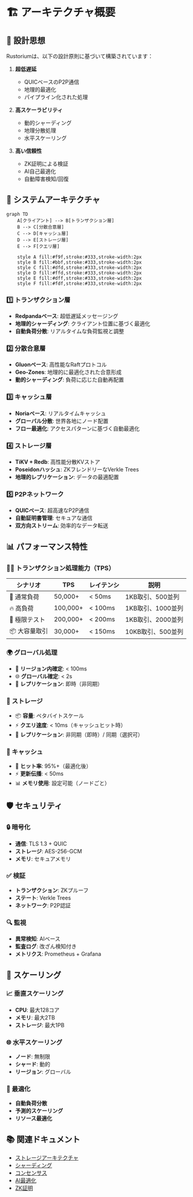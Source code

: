 # 🏗 アーキテクチャ概要

## 🌟 設計思想

Rustoriumは、以下の設計原則に基づいて構築されています：

1. **超低遅延**
   - QUICベースのP2P通信
   - 地理的最適化
   - パイプライン化された処理

2. **高スケーラビリティ**
   - 動的シャーディング
   - 地理分散処理
   - 水平スケーリング

3. **高い信頼性**
   - ZK証明による検証
   - AI自己最適化
   - 自動障害検知/回復

## 🔄 システムアーキテクチャ

```mermaid
graph TD
    A[クライアント] --> B[トランザクション層]
    B --> C[分散合意層]
    C --> D[キャッシュ層]
    D --> E[ストレージ層]
    E --> F[クエリ層]

    style A fill:#f9f,stroke:#333,stroke-width:2px
    style B fill:#bbf,stroke:#333,stroke-width:2px
    style C fill:#dfd,stroke:#333,stroke-width:2px
    style D fill:#ffd,stroke:#333,stroke-width:2px
    style E fill:#dff,stroke:#333,stroke-width:2px
    style F fill:#fdf,stroke:#333,stroke-width:2px
```

### 1️⃣ トランザクション層
- **Redpandaベース**: 超低遅延メッセージング
- **地理的シャーディング**: クライアント位置に基づく最適化
- **自動負荷分散**: リアルタイムな負荷監視と調整

### 2️⃣ 分散合意層
- **Gluonベース**: 高性能なRaftプロトコル
- **Geo-Zones**: 地理的に最適化された合意形成
- **動的シャーディング**: 負荷に応じた自動再配置

### 3️⃣ キャッシュ層
- **Noriaベース**: リアルタイムキャッシュ
- **グローバル分散**: 世界各地にノード配置
- **フロー最適化**: アクセスパターンに基づく自動最適化

### 4️⃣ ストレージ層
- **TiKV + Redb**: 高性能分散KVストア
- **Poseidonハッシュ**: ZKフレンドリーなVerkle Trees
- **地理的レプリケーション**: データの最適配置

### 5️⃣ P2Pネットワーク
- **QUICベース**: 超高速なP2P通信
- **自動証明書管理**: セキュアな通信
- **双方向ストリーム**: 効率的なデータ転送

## 📊 パフォーマンス特性

### 🏃‍♂️ トランザクション処理能力（TPS）

| シナリオ | TPS | レイテンシ | 説明 |
|---------|-----|------------|------|
| 🚀 通常負荷 | 50,000+ | < 50ms | 1KB取引、500並列 |
| 🔥 高負荷 | 100,000+ | < 100ms | 1KB取引、1000並列 |
| 💪 極限テスト | 200,000+ | < 200ms | 1KB取引、2000並列 |
| 📦 大容量取引 | 30,000+ | < 150ms | 10KB取引、500並列 |

### 🌍 グローバル処理
- 🚄 **リージョン内確定**: < 100ms
- 🌐 **グローバル確定**: < 2s
- 🔄 **レプリケーション**: 即時（非同期）

### 💾 ストレージ
- 📦 **容量**: ペタバイトスケール
- ⚡️ **クエリ速度**: < 10ms（キャッシュヒット時）
- 🔄 **レプリケーション**: 非同期（即時）/ 同期（選択可）

### 🧠 キャッシュ
- 🎯 **ヒット率**: 95%+（最適化後）
- ⚡️ **更新伝播**: < 50ms
- 📊 **メモリ使用**: 設定可能（ノードごと）

## 🛡 セキュリティ

### 🔒 暗号化
- **通信**: TLS 1.3 + QUIC
- **ストレージ**: AES-256-GCM
- **メモリ**: セキュアメモリ

### ✅ 検証
- **トランザクション**: ZKプルーフ
- **ステート**: Verkle Trees
- **ネットワーク**: P2P認証

### 🔍 監視
- **異常検知**: AIベース
- **監査ログ**: 改ざん検知付き
- **メトリクス**: Prometheus + Grafana

## 🔄 スケーリング

### 📈 垂直スケーリング
- **CPU**: 最大128コア
- **メモリ**: 最大2TB
- **ストレージ**: 最大1PB

### 🌐 水平スケーリング
- **ノード**: 無制限
- **シャード**: 動的
- **リージョン**: グローバル

### 🎯 最適化
- **自動負荷分散**
- **予測的スケーリング**
- **リソース最適化**

## 📚 関連ドキュメント

- [ストレージアーキテクチャ](storage.md)
- [シャーディング](../components/sharding.md)
- [コンセンサス](../features/consensus.md)
- [AI最適化](../features/ai-layer.md)
- [ZK証明](../features/zero-knowledge.md)
